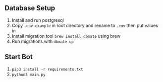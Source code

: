 ## Database Setup

1. Install and run postgresql
2. Copy `.env.example` in root directory and rename to `.env` then put values in
2. Install migration tool `brew install dbmate` using brew
3. Run migrations with `dbmate up`

## Start Bot

1. `pip3 install -r requirements.txt`
2. `python3 main.py`
